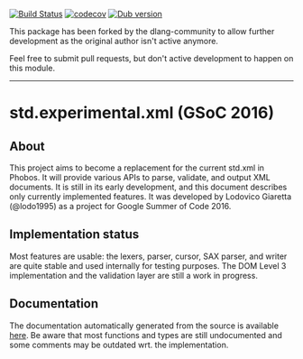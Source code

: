 [![Build Status](https://travis-ci.org/dlang-community/experimental.xml.svg?branch=master)](https://travis-ci.org/dlang-community/experimental.xml)
[![codecov](https://codecov.io/gh/dlang-community/experimental.xml/branch/master/graph/badge.svg)](https://codecov.io/gh/dlang-community/experimental.xml)
[![Dub version](https://img.shields.io/dub/v/std-experimental-xml.svg)](https://code.dlang.org/packages/std-experimental-xml)


This package has been forked by the dlang-community to allow further development
as the original author isn't active anymore.

Feel free to submit pull requests, but don't active development to happen on this module.


--------------------------------------------------------------------------------

# std.experimental.xml (GSoC 2016)

## About
This project aims to become a replacement for the current std.xml in Phobos.
It will provide various APIs to parse, validate, and output XML documents.
It is still in its early development, and this document describes only currently
implemented features.
It was developed by Lodovico Giaretta (@lodo1995) as a project for Google Summer of Code 2016.

## Implementation status
Most features are usable: the lexers, parser, cursor, SAX parser, and writer are
quite stable and used internally for testing purposes.
The DOM Level 3 implementation and the validation layer are still a work in progress.

## Documentation
The documentation automatically generated from the source is available [here](https://dlang-community.github.io/experimental.xml).
Be aware that most functions and types are still undocumented and some comments may
be outdated wrt. the implementation.
